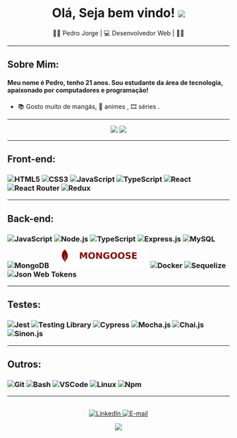 <div>
  <div align="center">
    <h1>Olá, Seja bem vindo!
      <a 
        href="https://hemant.codes">
      </a> 
      <img 
        src="https://media.giphy.com/media/hvRJCLFzcasrR4ia7z/giphy.gif" 
        width="25px"
      > 
    </h1>
  </div>
  <div align="center"> 👨‍💻 Pedro Jorge | 💻 Desenvolvedor Web | 👨‍💻 </h3></div>  
</div>

---

## Sobre Mim:

  <p align="center">
    <h4> Meu nome é Pedro, tenho 21 anos. Sou estudante da área de tecnologia, apaixonado por computadores e programação!</h4>
  </p>

- 📚 Gosto muito de mangás, 🌠 animes , 🎞 séries .

---

  </div>

  <div align="center">
    <img height="180em" src="https://github-readme-stats.vercel.app/api?username=PedroJoMa&show_icons=true&theme=dark&include_all_commits=true&count_private=true"/>
    <img height="180em" src="https://github-readme-stats.vercel.app/api/top-langs/?username=PedroJoMa&layout=compact&langs_count=10&theme=dark"/>

  </div>

---

## Front-end:

<h3 align="left">
  <img src = "https://img.shields.io/badge/HTML5-E34F26?style=for-the-badge&logo=html5&logoColor=white"
  alt = "HTML5" />
  <img src = "https://img.shields.io/badge/CSS3-1572B6?style=for-the-badge&logo=css3&logoColor=white"
  alt = "CSS3" />
  <img src = "https://img.shields.io/badge/JavaScript-F7DF1E?style=for-the-badge&logo=javascript&logoColor=black"
  alt = "JavaScript" />
  <img src = "https://img.shields.io/badge/TypeScript-007ACC?style=for-the-badge&logo=typescript&logoColor=white"
  alt = "TypeScript" />
  <img src = "https://img.shields.io/badge/React-20232A?style=for-the-badge&logo=react&logoColor=61DAFB"
  alt = "React" />
  <img src = "https://img.shields.io/badge/React_Router-CA4245?style=for-the-badge&logo=react-router&logoColor=white"
  alt = "React Router" />
  <img src = "https://img.shields.io/badge/Redux-593D88?style=for-the-badge&logo=redux&logoColor=white"
  alt = "Redux" />
</h3>

---

## Back-end:

<h3 align="left">
  <img src = "https://img.shields.io/badge/JavaScript-F7DF1E?style=for-the-badge&logo=javascript&logoColor=black"
  alt = "JavaScript"/>
  <img src = "https://img.shields.io/badge/Node.js-43853D?style=for-the-badge&logo=node.js&logoColor=white"
  alt = "Node.js" />
  <img src = "https://img.shields.io/badge/TypeScript-007ACC?style=for-the-badge&logo=typescript&logoColor=white"
  alt = "TypeScript" />
  <img src = "https://img.shields.io/badge/Express.js-404D59?style=for-the-badge"
  alt = "Express.js" />
  <img src = "https://img.shields.io/badge/MySQL-00000F?style=for-the-badge&logo=mysql&logoColor=white"
  alt = "MySQL" />
  <img src = "https://img.shields.io/badge/MongoDB-4EA94B?style=for-the-badge&logo=mongodb&logoColor=white"
  alt = "MongoDB" />
  <img src = "./imagens/mongoose.svg"
  alt = "Mongoose" />
  <img src = "https://img.shields.io/badge/docker-%230db7ed.svg?style=for-the-badge&logo=docker&logoColor=white"
  alt = "Docker" />
  <img src = "https://img.shields.io/badge/sequelize-323330?style=for-the-badge&logo=sequelize&logoColor=blue"
  alt = "Sequelize" />
  <img src = "https://img.shields.io/badge/json%20web%20tokens-323330?style=for-the-badge&logo=json-web-tokens&logoColor=pink"
  alt = "Json Web Tokens" />
</h3>

---

## Testes:

<h3 align="left">
  <img src = "https://img.shields.io/badge/Jest-323330?style=for-the-badge&logo=Jest&logoColor=white"
  alt = "Jest" />
  <img src = "https://img.shields.io/badge/testing%20library-323330?style=for-the-badge&logo=testing-library&logoColor=red"
  alt = "Testing Library" />
  <img src = "https://img.shields.io/badge/-cypress-%23E5E5E5?style=for-the-badge&logo=cypress&logoColor=058a5e"
  alt = "Cypress" />
  <img src = "https://img.shields.io/badge/mocha.js-323330?style=for-the-badge&logo=mocha&logoColor=Brown"
  alt = "Mocha.js" />
  <img src = "https://img.shields.io/badge/chai.js-323330?style=for-the-badge&logo=chai&logoColor=red"
  alt = "Chai.js" />
  <img src = "https://img.shields.io/badge/sinon.js-323330?style=for-the-badge&logo=sinon"
  alt = "Sinon.js" />
</h3>

---

## Outros:

<h3 align="left">
  <img src = "https://img.shields.io/badge/GIT-E44C30?style=for-the-badge&logo=git&logoColor=whitee"
  alt = "Git" />
  <img src = "https://img.shields.io/badge/GNU%20Bash-4EAA25?style=for-the-badge&logo=GNU%20Bash&logoColor=white"
  alt = "Bash" />
  <img src="https://img.shields.io/badge/VSCODE-FDFFFC?style=for-the-badge&logo=visualstudiocode&logoColor=007ACC" 
  alt="VSCode"/>
  <img src="https://img.shields.io/badge/LINUX-FAC8CD?style=for-the-badge&logo=linux&logoColor=000000" alt="Linux"/>
  <img src="https://img.shields.io/badge/NPM-000000?style=for-the-badge&logo=npm&logoColor=D84727" alt="Npm"/>
</h3>

---

##

  <div align="center">
    <a 
      href="https://www.linkedin.com/in/pedro-jorge-machado-de-jesus-filho-dev/" 
      target="_blank" 
      rel="noopener noreferrer">
        <img 
        alt="LinkedIn" 
        title="LinkedIn" 
        src="https://img.shields.io/badge/LINKEDIN-0A66C2?style=for-the-badge&logo=linkedin&logoColor=FFFFFF" />
    </a>
    <a 
      href="mailto:pejomadejefi@gmail.com" 
      target="_blank" 
      rel="noopener noreferrer">
        <img 
          alt="E-mail" 
          title="E-mail" 
          src="https://img.shields.io/badge/EMAIL-EA4335?style=for-the-badge&logo=gmail&logoColor=FFFFFF" />
    </a>

![](https://visitor-badge.glitch.me/badge?page_id=PedroJoMa)

  </div>

</div>
